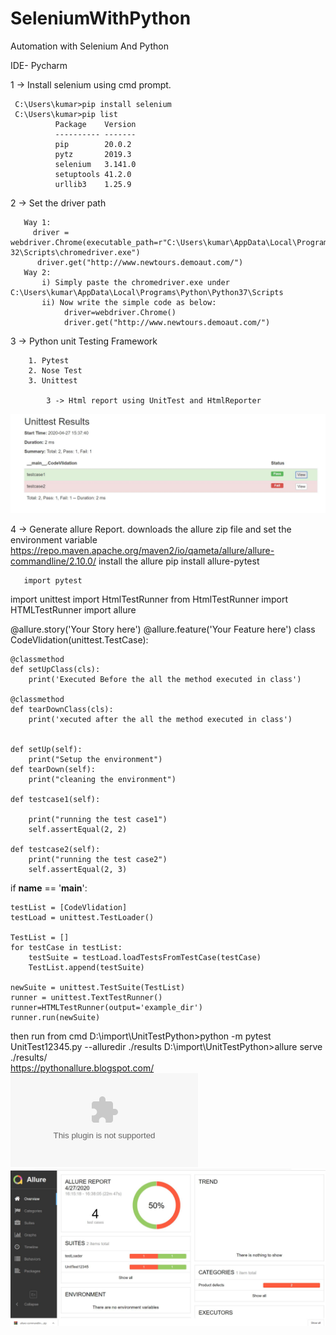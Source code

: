 # SeleniumWithPython
Automation with Selenium And Python

IDE- Pycharm

1 -> Install selenium using cmd prompt.

     C:\Users\kumar>pip install selenium
     C:\Users\kumar>pip list
              Package    Version
              ---------- -------
              pip        20.0.2
              pytz       2019.3
              selenium   3.141.0
              setuptools 41.2.0
              urllib3    1.25.9
              
 2 -> Set the driver path
 
       Way 1:
         driver = webdriver.Chrome(executable_path=r"C:\Users\kumar\AppData\Local\Programs\Python\Python38-32\Scripts\chromedriver.exe")
          driver.get("http://www.newtours.demoaut.com/")
       Way 2: 
           i) Simply paste the chromedriver.exe under C:\Users\kumar\AppData\Local\Programs\Python\Python37\Scripts
           ii) Now write the simple code as below:
                driver=webdriver.Chrome()
                driver.get("http://www.newtours.demoaut.com/")    
  
  3 -> Python unit Testing Framework
      
        1. Pytest
        2. Nose Test
        3. Unittest

            3 -> Html report using UnitTest and HtmlReporter
![Image description](https://github.com/sumankumar01/SeleniumWithPython/blob/master/images/Capture.JPG?raw=true)

  4 -> Generate allure Report.
       downloads the allure zip file and set the environment variable
       https://repo.maven.apache.org/maven2/io/qameta/allure/allure-commandline/2.10.0/
       install the allure
       pip install allure-pytest
       
       import pytest
import unittest
import HtmlTestRunner
from HtmlTestRunner import HTMLTestRunner
import allure

@allure.story('Your Story here')
@allure.feature('Your Feature here')
class CodeVlidation(unittest.TestCase):

    @classmethod
    def setUpClass(cls):
        print('Executed Before the all the method executed in class')

    @classmethod
    def tearDownClass(cls):
        print('xecuted after the all the method executed in class')


    def setUp(self):
        print("Setup the environment")
    def tearDown(self):
        print("cleaning the environment")
    
    def testcase1(self):

        print("running the test case1")
        self.assertEqual(2, 2)

    def testcase2(self):
        print("running the test case2")
        self.assertEqual(2, 3)


if __name__ == '__main__':

    testList = [CodeVlidation]
    testLoad = unittest.TestLoader()

    TestList = []
    for testCase in testList:
        testSuite = testLoad.loadTestsFromTestCase(testCase)
        TestList.append(testSuite)

    newSuite = unittest.TestSuite(TestList)
    runner = unittest.TextTestRunner()
    runner=HTMLTestRunner(output='example_dir')
    runner.run(newSuite)


then run from cmd
  D:\import\UnitTestPython>python -m pytest UnitTest12345.py --alluredir ./results
  D:\import\UnitTestPython>allure serve ./results/    
    https://pythonallure.blogspot.com/
  ![](PythonAllure.blogspot.com) 
 ![Image description](https://github.com/sumankumar01/SeleniumWithPython/blob/master/Report/AllureReport.JPG?raw=true)      
